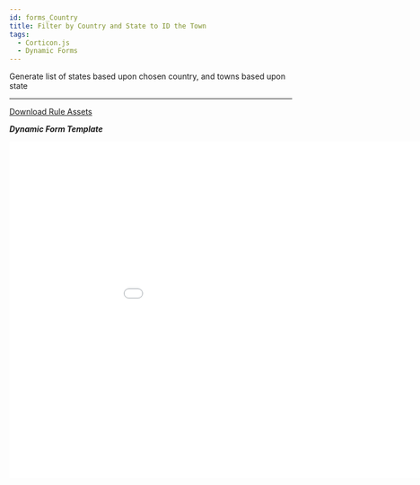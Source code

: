 ```yaml
---
id: forms_Country
title: Filter by Country and State to ID the Town
tags:
  - Corticon.js
  - Dynamic Forms
---
```


Generate list of states based upon chosen country, and towns based upon state

---

[Download Rule Assets
](https://github.com/corticon/accelerators/raw/main/docs/03-dynamic-forms/project-zips/Country%20Select.zip)

_**Dynamic Form Template**_
<iframe width="200%" height="600" src="//jsfiddle.net/notedhelms/5w2ghrpq/1/embedded/result/" allowfullscreen="allowfullscreen" allowpaymentrequest frameborder="0"></iframe>